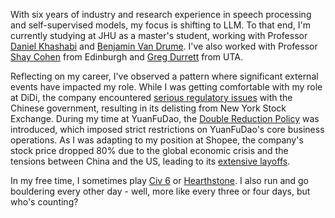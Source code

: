 
With six years of industry and research experience in speech processing and self-supervised models, my focus is shifting to LLM. To that end, I'm currently studying at JHU as a master's student, working with Professor [Daniel Khashabi](https://danielkhashabi.com/) and [Benjamin Van Drume](https://www.cs.jhu.edu/~vandurme/). I've also worked with Professor [Shay Cohen](https://homepages.inf.ed.ac.uk/scohen/) from Edinburgh and [Greg Durrett](https://www.cs.utexas.edu/~gdurrett/) from UTA.


Reflecting on my career, I've observed a pattern where significant external events have impacted my role. 
While I was getting comfortable with my role at DiDi, the company encountered [serious regulatory issues](https://www.forbes.com/sites/ywang/2022/05/24/didi-to-delist-from-nyse-after-overwhelming-yes-vote-by-shareholders/?sh=4d105596cba0) with the Chinese government, resulting in its delisting from New York Stock Exchange.
During my time at YuanFuDao, the [Double Reduction Policy](https://en.wikipedia.org/wiki/Double_Reduction_Policy) was introduced, which imposed strict restrictions on YuanFuDao's core business operations.
As I was adapting to my position at Shopee, the company's stock price dropped 80% due to the global economic crisis and the tensions between China and the US, leading to its [extensive layoffs](https://techwireasia.com/2022/09/why-is-e-commerce-giant-shopee-on-a-layoff-spree/).


In my free time, I sometimes play [Civ 6](https://civilization.2k.com/) or [Hearthstone](https://hearthstone.blizzard.com/en-us). I also run and go bouldering every other day - well, more like every three or four days, but who's counting?
